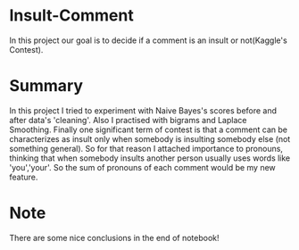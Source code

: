 # Insult-Comment
In this project our goal is to decide if a comment is an insult or not(Kaggle's Contest).

# Summary
In this project I tried to experiment with Naive Bayes's scores before and after data's 'cleaning'. Also I practised with bigrams and Laplace Smoothing. Finally one significant term of contest is that a comment can be characterizes as insult only when somebody is insulting somebody else (not something general). So for that reason I attached importance to pronouns, thinking that when somebody insults another person usually uses words like 'you','your'. So the sum of pronouns of each comment would be my new feature.

# Note 
There are some nice conclusions in the end of notebook!
